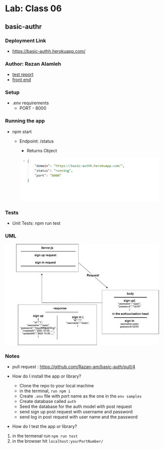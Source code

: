 
# Lab: Class 06

## basic-authr

### Deployment Link
- https://basic-authh.herokuapp.com/

### Author: Razan Alamleh
 - [test report](https://github.com/Razan-am/basic-auth/runs/3334916146?check_suite_focus=true)
 - [front end](https://basic-authh.herokuapp.com/status)

### Setup
- .env requirements
  - PORT - 8000

### Running the app
- npm start
  - Endpoint: /status
    - Returns Object

    ![status](./images/status.PNG)


### Tests
- Unit Tests: npm run test

### UML
![status](./images/uml.png)

### Notes
- pull request : https://github.com/Razan-am/basic-auth/pull/4
- How do I install the app or library?
  - Clone the repo to your local machine
  - in the terminal, `run npm i`
  - Create `.env` file with port name as the one in the `env samples` 
  - Create database called `auth` 
  - Seed the database for the auth model with post request 
  - send sign up post request with username and password  
  - send log in post request with user name and the password 
 

- How do I test the app or library?
1.  in the termenal run `npm run test`
2. in the browser hit `localhost:yourPortNumber/`
